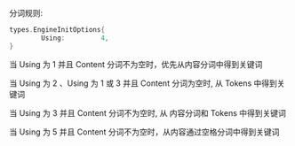 分词规则:

```Go
types.EngineInitOptions{
		Using:         4,
}
```

当 Using 为 1 并且 Content 分词不为空时，优先从内容分词中得到关键词

当 Using 为 2 、Using 为 1 或 3 并且 Content 分词为空时, 从 Tokens 中得到关键词

当 Using 为 3 并且 Content 分词不为空时, 从 内容分词和 Tokens 中得到关键词

当 Using 为 5 并且 Content 分词不为空时，从内容通过空格分词中得到关键词